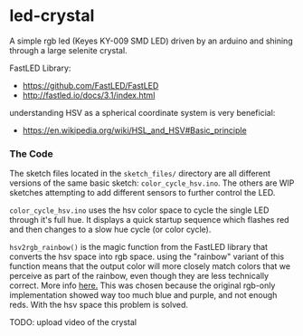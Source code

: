 # led-crystal
A simple rgb led (Keyes KY-009 SMD LED) driven by an arduino and shining through a large selenite crystal.

FastLED Library:
- https://github.com/FastLED/FastLED
- http://fastled.io/docs/3.1/index.html

understanding HSV as a spherical coordinate system is very beneficial:
- https://en.wikipedia.org/wiki/HSL_and_HSV#Basic_principle

### The Code

The sketch files located in the `sketch_files/` directory are all different versions of the same
basic sketch: `color_cycle_hsv.ino`. The others are WIP sketches attempting to add different 
sensors to further control the LED. 

`color_cycle_hsv.ino` uses the hsv color space to cycle the single LED through it's full hue.
It displays a quick startup sequence which flashes red and then changes to a slow hue cycle (or color cycle). 

`hsv2rgb_rainbow()` is the magic function from the FastLED library that converts the hsv space into rgb space. 
using the "rainbow" variant of this function means that the output color will more closely match colors that we
perceive as part of the rainbow, even though they are less technically correct. More info [here.](https://github.com/FastLED/FastLED/blob/master/hsv2rgb.cpp#L8)
This was chosen because the original rgb-only implementation showed way too much blue and purple, and not enough reds. With the hsv space this problem is solved. 


TODO: upload video of the crystal
